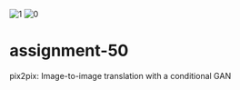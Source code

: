 ![1](https://github.com/rezaanalytics11/assignment-50/assets/105513524/5264ed39-ff50-4f16-8be8-1200c67427ca)
![0](https://github.com/rezaanalytics11/assignment-50/assets/105513524/392b9178-761b-4914-b319-ce14ddb6db61)
# assignment-50

pix2pix: Image-to-image translation with a conditional GAN
